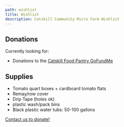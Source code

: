 ```yaml
---
path: wishlist
title: Wishlist
description: Catskill Community Micro Farm Wishlist
---
```

## Donations

Currently looking for:

* Donations to the [Catskill Food Pantry GoFundMe](https://www.gofundme.com/f/catskillfoodpantry)

## Supplies

* Tomato quart boxes + cardboard tomato flats 
* Remay/row cover
* Drip Tape (holes ok)
* plastic wash/pack bins
* Black plastic water tubs: 50-100 gallons 

[Contact us to donate!](mailto:info@ccmicrofarm.org)